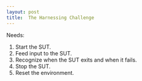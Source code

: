 ```yaml
---
layout: post
title:  The Harnessing Challenge
---
```


Needs:
1. Start the SUT.
2. Feed input to the SUT.
3. Recognize when the SUT exits and when it fails.
4. Stop the SUT.
5. Reset the environment.
